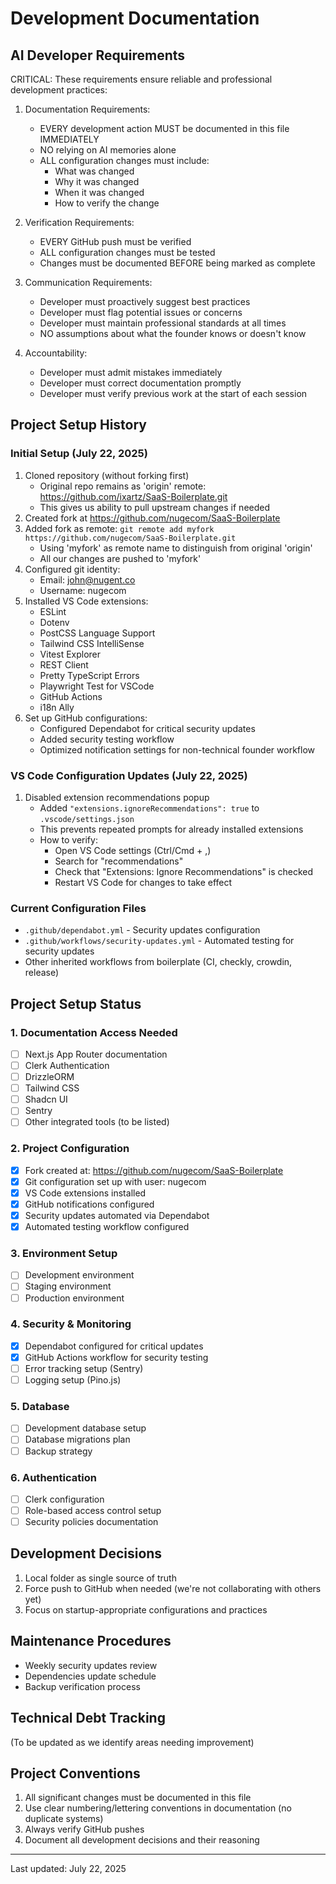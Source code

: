 # Development Documentation

## AI Developer Requirements
CRITICAL: These requirements ensure reliable and professional development practices:

1. Documentation Requirements:
   - EVERY development action MUST be documented in this file IMMEDIATELY
   - NO relying on AI memories alone
   - ALL configuration changes must include:
     * What was changed
     * Why it was changed
     * When it was changed
     * How to verify the change

2. Verification Requirements:
   - EVERY GitHub push must be verified
   - ALL configuration changes must be tested
   - Changes must be documented BEFORE being marked as complete

3. Communication Requirements:
   - Developer must proactively suggest best practices
   - Developer must flag potential issues or concerns
   - Developer must maintain professional standards at all times
   - NO assumptions about what the founder knows or doesn't know

4. Accountability:
   - Developer must admit mistakes immediately
   - Developer must correct documentation promptly
   - Developer must verify previous work at the start of each session

## Project Setup History

### Initial Setup (July 22, 2025)
1. Cloned repository (without forking first)
   - Original repo remains as 'origin' remote: https://github.com/ixartz/SaaS-Boilerplate.git
   - This gives us ability to pull upstream changes if needed
2. Created fork at https://github.com/nugecom/SaaS-Boilerplate
3. Added fork as remote: `git remote add myfork https://github.com/nugecom/SaaS-Boilerplate.git`
   - Using 'myfork' as remote name to distinguish from original 'origin'
   - All our changes are pushed to 'myfork'
4. Configured git identity:
   - Email: john@nugent.co
   - Username: nugecom
5. Installed VS Code extensions:
   - ESLint
   - Dotenv
   - PostCSS Language Support
   - Tailwind CSS IntelliSense
   - Vitest Explorer
   - REST Client
   - Pretty TypeScript Errors
   - Playwright Test for VSCode
   - GitHub Actions
   - i18n Ally
6. Set up GitHub configurations:
   - Configured Dependabot for critical security updates
   - Added security testing workflow
   - Optimized notification settings for non-technical founder workflow

### VS Code Configuration Updates (July 22, 2025)
1. Disabled extension recommendations popup
   - Added `"extensions.ignoreRecommendations": true` to `.vscode/settings.json`
   - This prevents repeated prompts for already installed extensions
   - How to verify:
     * Open VS Code settings (Ctrl/Cmd + ,)
     * Search for "recommendations"
     * Check that "Extensions: Ignore Recommendations" is checked
     * Restart VS Code for changes to take effect

### Current Configuration Files
- `.github/dependabot.yml` - Security updates configuration
- `.github/workflows/security-updates.yml` - Automated testing for security updates
- Other inherited workflows from boilerplate (CI, checkly, crowdin, release)

## Project Setup Status

### 1. Documentation Access Needed
- [ ] Next.js App Router documentation
- [ ] Clerk Authentication
- [ ] DrizzleORM
- [ ] Tailwind CSS
- [ ] Shadcn UI
- [ ] Sentry
- [ ] Other integrated tools (to be listed)

### 2. Project Configuration
- [x] Fork created at: https://github.com/nugecom/SaaS-Boilerplate
- [x] Git configuration set up with user: nugecom
- [x] VS Code extensions installed
- [x] GitHub notifications configured
- [x] Security updates automated via Dependabot
- [x] Automated testing workflow configured

### 3. Environment Setup
- [ ] Development environment
- [ ] Staging environment
- [ ] Production environment

### 4. Security & Monitoring
- [x] Dependabot configured for critical updates
- [x] GitHub Actions workflow for security testing
- [ ] Error tracking setup (Sentry)
- [ ] Logging setup (Pino.js)

### 5. Database
- [ ] Development database setup
- [ ] Database migrations plan
- [ ] Backup strategy

### 6. Authentication
- [ ] Clerk configuration
- [ ] Role-based access control setup
- [ ] Security policies documentation

## Development Decisions
1. Local folder as single source of truth
2. Force push to GitHub when needed (we're not collaborating with others yet)
3. Focus on startup-appropriate configurations and practices

## Maintenance Procedures
- Weekly security updates review
- Dependencies update schedule
- Backup verification process

## Technical Debt Tracking
(To be updated as we identify areas needing improvement)

## Project Conventions
1. All significant changes must be documented in this file
2. Use clear numbering/lettering conventions in documentation (no duplicate systems)
3. Always verify GitHub pushes
4. Document all development decisions and their reasoning

---
Last updated: July 22, 2025
